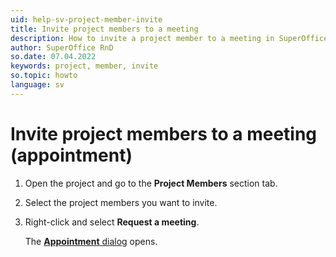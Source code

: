 ```yaml
---
uid: help-sv-project-member-invite
title: Invite project members to a meeting
description: How to invite a project member to a meeting in SuperOffice
author: SuperOffice RnD
so.date: 07.04.2022
keywords: project, member, invite
so.topic: howto
language: sv
---
```


# Invite project members to a meeting (appointment)

1. Open the project and go to the **Project Members** section tab.
2. Select the project members you want to invite.
3. Right-click and select **Request a meeting**.

    The [**Appointment** dialog][1] opens.

<!-- Referenced links -->
[1]: ../../../diary/learn/screen/dialog-for-followups.md

